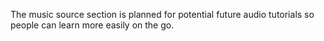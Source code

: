 The music source section is planned for potential future audio tutorials so people can learn more easily on the go.
